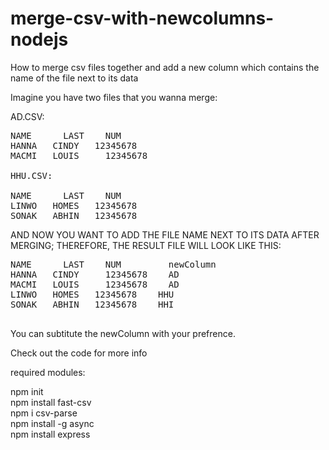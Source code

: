 # merge-csv-with-newcolumns-nodejs
How to merge csv files together and add a new column which contains the name of the file next to its data



Imagine you have two files that you wanna merge:

AD.CSV:

<pre>
NAME 	  LAST	  NUM
HANNA   CINDY   12345678 
MACMI   LOUIS	  12345678 

HHU.CSV:

NAME	  LAST	  NUM
LINWO   HOMES   12345678
SONAK   ABHIN   12345678
</pre>

AND NOW YOU WANT TO ADD THE FILE NAME NEXT TO ITS DATA AFTER MERGING; THEREFORE, THE RESULT FILE WILL LOOK LIKE THIS:

<pre>
NAME	  LAST	  NUM         newColumn
HANNA   CINDY	  12345678    AD
MACMI   LOUIS	  12345678    AD
LINWO   HOMES   12345678    HHU
SONAK   ABHIN   12345678    HHI

</pre>
You can subtitute the newColumn with your prefrence. 


Check out the code for more info

required modules:

npm init\
npm install fast-csv\
npm i csv-parse\
npm install -g async\
npm install express



